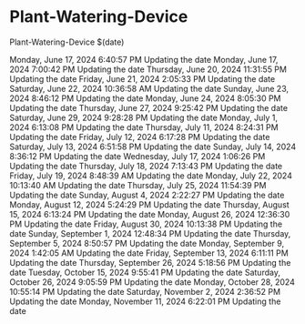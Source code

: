 # Plant-Watering-Device
Plant-Watering-Device
$(date) 
 
 M o n d a y ,   J u n e   1 7 ,   2 0 2 4   6 : 4 0 : 5 7   P M  
 U p d a t i n g   t h e   d a t e  
  
  
  
 M o n d a y ,   J u n e   1 7 ,   2 0 2 4   7 : 0 0 : 4 2   P M  
 U p d a t i n g   t h e   d a t e  
  
  
  
 T h u r s d a y ,   J u n e   2 0 ,   2 0 2 4   1 1 : 3 1 : 5 5   P M  
 U p d a t i n g   t h e   d a t e  
  
  
  
 F r i d a y ,   J u n e   2 1 ,   2 0 2 4   2 : 0 5 : 3 3   P M  
 U p d a t i n g   t h e   d a t e  
  
  
  
 S a t u r d a y ,   J u n e   2 2 ,   2 0 2 4   1 0 : 3 6 : 5 8   A M  
 U p d a t i n g   t h e   d a t e  
  
  
  
 S u n d a y ,   J u n e   2 3 ,   2 0 2 4   8 : 4 6 : 1 2   P M  
 U p d a t i n g   t h e   d a t e  
  
  
  
 M o n d a y ,   J u n e   2 4 ,   2 0 2 4   8 : 0 5 : 3 0   P M  
 U p d a t i n g   t h e   d a t e  
  
  
  
 T h u r s d a y ,   J u n e   2 7 ,   2 0 2 4   9 : 2 5 : 4 2   P M  
 U p d a t i n g   t h e   d a t e  
  
  
  
 S a t u r d a y ,   J u n e   2 9 ,   2 0 2 4   9 : 2 8 : 2 8   P M  
 U p d a t i n g   t h e   d a t e  
  
  
  
 M o n d a y ,   J u l y   1 ,   2 0 2 4   6 : 1 3 : 0 8   P M  
 U p d a t i n g   t h e   d a t e  
  
  
  
 T h u r s d a y ,   J u l y   1 1 ,   2 0 2 4   8 : 2 4 : 3 1   P M  
 U p d a t i n g   t h e   d a t e  
  
  
  
 F r i d a y ,   J u l y   1 2 ,   2 0 2 4   6 : 1 7 : 2 8   P M  
 U p d a t i n g   t h e   d a t e  
  
  
  
 S a t u r d a y ,   J u l y   1 3 ,   2 0 2 4   6 : 5 1 : 5 8   P M  
 U p d a t i n g   t h e   d a t e  
  
  
  
 S u n d a y ,   J u l y   1 4 ,   2 0 2 4   8 : 3 6 : 1 2   P M  
 U p d a t i n g   t h e   d a t e  
  
  
  
 W e d n e s d a y ,   J u l y   1 7 ,   2 0 2 4   1 : 0 6 : 2 6   P M  
 U p d a t i n g   t h e   d a t e  
  
  
  
 T h u r s d a y ,   J u l y   1 8 ,   2 0 2 4   7 : 1 3 : 4 3   P M  
 U p d a t i n g   t h e   d a t e  
  
  
  
 F r i d a y ,   J u l y   1 9 ,   2 0 2 4   8 : 4 8 : 3 9   A M  
 U p d a t i n g   t h e   d a t e  
  
  
  
 M o n d a y ,   J u l y   2 2 ,   2 0 2 4   1 0 : 1 3 : 4 0   A M  
 U p d a t i n g   t h e   d a t e  
  
  
  
 T h u r s d a y ,   J u l y   2 5 ,   2 0 2 4   1 1 : 5 4 : 3 9   P M  
 U p d a t i n g   t h e   d a t e  
  
  
  
 S u n d a y ,   A u g u s t   4 ,   2 0 2 4   2 : 2 2 : 2 7   P M  
 U p d a t i n g   t h e   d a t e  
  
  
  
 M o n d a y ,   A u g u s t   1 2 ,   2 0 2 4   5 : 2 4 : 2 9   P M  
 U p d a t i n g   t h e   d a t e  
  
  
  
 T h u r s d a y ,   A u g u s t   1 5 ,   2 0 2 4   6 : 1 3 : 2 4   P M  
 U p d a t i n g   t h e   d a t e  
  
  
  
 M o n d a y ,   A u g u s t   2 6 ,   2 0 2 4   1 2 : 3 6 : 3 0   P M  
 U p d a t i n g   t h e   d a t e  
  
  
  
 F r i d a y ,   A u g u s t   3 0 ,   2 0 2 4   1 0 : 1 3 : 3 8   P M  
 U p d a t i n g   t h e   d a t e  
  
  
  
 S u n d a y ,   S e p t e m b e r   1 ,   2 0 2 4   1 2 : 4 8 : 3 4   P M  
 U p d a t i n g   t h e   d a t e  
  
  
  
 T h u r s d a y ,   S e p t e m b e r   5 ,   2 0 2 4   8 : 5 0 : 5 7   P M  
 U p d a t i n g   t h e   d a t e  
  
  
  
 M o n d a y ,   S e p t e m b e r   9 ,   2 0 2 4   1 : 4 2 : 0 5   A M  
 U p d a t i n g   t h e   d a t e  
  
  
  
 F r i d a y ,   S e p t e m b e r   1 3 ,   2 0 2 4   6 : 1 1 : 1 1   P M  
 U p d a t i n g   t h e   d a t e  
  
  
  
 T h u r s d a y ,   S e p t e m b e r   2 6 ,   2 0 2 4   5 : 1 8 : 5 6   P M  
 U p d a t i n g   t h e   d a t e  
  
  
  
 T u e s d a y ,   O c t o b e r   1 5 ,   2 0 2 4   9 : 5 5 : 4 1   P M  
 U p d a t i n g   t h e   d a t e  
  
  
  
 S a t u r d a y ,   O c t o b e r   2 6 ,   2 0 2 4   9 : 0 5 : 5 9   P M  
 U p d a t i n g   t h e   d a t e  
  
  
  
 M o n d a y ,   O c t o b e r   2 8 ,   2 0 2 4   1 0 : 5 5 : 1 4   P M  
 U p d a t i n g   t h e   d a t e  
  
  
  
 S a t u r d a y ,   N o v e m b e r   2 ,   2 0 2 4   2 : 3 6 : 5 2   P M  
 U p d a t i n g   t h e   d a t e  
  
  
  
 M o n d a y ,   N o v e m b e r   1 1 ,   2 0 2 4   6 : 2 2 : 0 1   P M  
 U p d a t i n g   t h e   d a t e  
  
  
 